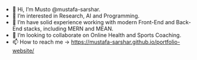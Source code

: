 - 👋 Hi, I’m Musto @mustafa-sarshar.
- 👀 I’m interested in Research, AI and Programming.
- 🌱 I’m have solid experience working with modern Front-End and Back-End stacks, including MERN and MEAN.
- 💞️ I’m looking to collaborate on Online Health and Sports Coaching.
- 📫 How to reach me -> https://mustafa-sarshar.github.io/portfolio-website/

<!---
mustafa-sarshar/mustafa-sarshar is a ✨ special ✨ repository because its `README.md` (this file) appears on your GitHub profile.
You can click the Preview link to take a look at your changes.
--->
